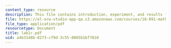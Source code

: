 ```yaml
---
content_type: resource
description: This file contains introduction, experiment, and results for lab 1.
file: https://ol-ocw-studio-app-qa.s3.amazonaws.com/courses/18-091-mathematical-exposition-spring-2005/a4b31d8b8273cf9d3c550065b1bf7810_lab1r.pdf
file_type: application/pdf
resourcetype: Document
title: lab1r.pdf
uid: a4b31d8b-8273-cf9d-3c55-0065b1bf7810
---
```


